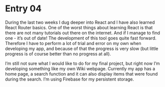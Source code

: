 # Entry 04

During the last two weeks I dug deeper into React and I have also learned React Router basics. One of the worst things about learning React is that there are not many tutorials out there on the internet. And if I manage to find one - it’s out of date! The development of this tool goes quite fast forward. Therefore I have to perform a lot of trial and error on my own when developing my app, and because of that the progress is very slow (but little progress is of course better than no progress at all). 

I’m still not sure what I would like to do for my final project, but right now I’m developing something like my own Wiki webpage. Currently my app has a home page, a search function and it can also display items that were found during the search. I’m using Firebase for my persistent storage.
